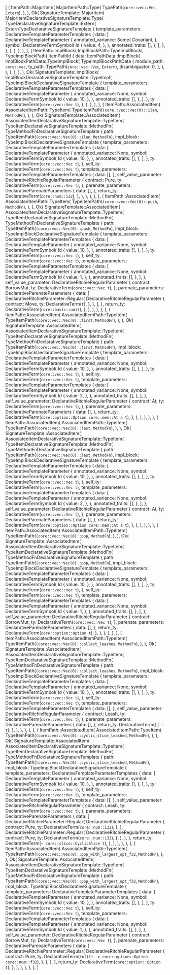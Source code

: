 [
    (
        ItemPath::MajorItem(
            MajorItemPath::Type(
                TypePath(`core::vec::Vec`, `Extern`),
            ),
        ),
        Ok(
            SignatureTemplate::MajorItem(
                MajorItemDeclarativeSignatureTemplate::Type(
                    TypeDeclarativeSignatureTemplate::Extern(
                        ExternTypeDeclarativeSignatureTemplate {
                            template_parameters: DeclarativeTemplateParameterTemplates {
                                data: [
                                    DeclarativeTemplateParameter {
                                        annotated_variance: Some(
                                            Covariant,
                                        ),
                                        symbol: DeclarativeTermSymbol(
                                            Id {
                                                value: 4,
                                            },
                                        ),
                                        annotated_traits: [],
                                    },
                                ],
                            },
                        },
                    ),
                ),
            ),
        ),
    ),
    (
        ItemPath::ImplBlock(
            ImplBlockPath::TypeImplBlock(
                TypeImplBlockPath(
                    ItemPathId {
                        data: ItemPathData::ImplBlock(
                            ImplBlockPathData::TypeImplBlock(
                                TypeImplBlockPathData {
                                    module_path: `core::vec`,
                                    ty_path: TypePath(`core::vec::Vec`, `Extern`),
                                    disambiguator: 0,
                                },
                            ),
                        ),
                    },
                ),
            ),
        ),
        Ok(
            SignatureTemplate::ImplBlock(
                ImplBlockDeclarativeSignatureTemplate::TypeImpl(
                    TypeImplBlockDeclarativeSignatureTemplate {
                        template_parameters: DeclarativeTemplateParameterTemplates {
                            data: [
                                DeclarativeTemplateParameter {
                                    annotated_variance: None,
                                    symbol: DeclarativeTermSymbol(
                                        Id {
                                            value: 10,
                                        },
                                    ),
                                    annotated_traits: [],
                                },
                            ],
                        },
                        ty: DeclarativeTerm(`core::vec::Vec t`),
                    },
                ),
            ),
        ),
    ),
    (
        ItemPath::AssociatedItem(
            AssociatedItemPath::TypeItem(
                TypeItemPath(`(core::vec::Vec(0)::ilen`, `MethodFn`),
            ),
        ),
        Ok(
            SignatureTemplate::AssociatedItem(
                AssociatedItemDeclarativeSignatureTemplate::TypeItem(
                    TypeItemDeclarativeSignatureTemplate::MethodFn(
                        TypeMethodFnDeclarativeSignatureTemplate {
                            path: TypeItemPath(`(core::vec::Vec(0)::ilen`, `MethodFn`),
                            impl_block: TypeImplBlockDeclarativeSignatureTemplate {
                                template_parameters: DeclarativeTemplateParameterTemplates {
                                    data: [
                                        DeclarativeTemplateParameter {
                                            annotated_variance: None,
                                            symbol: DeclarativeTermSymbol(
                                                Id {
                                                    value: 10,
                                                },
                                            ),
                                            annotated_traits: [],
                                        },
                                    ],
                                },
                                ty: DeclarativeTerm(`core::vec::Vec t`),
                            },
                            self_ty: DeclarativeTerm(`core::vec::Vec t`),
                            template_parameters: DeclarativeTemplateParameterTemplates {
                                data: [],
                            },
                            self_value_parameter: DeclarativeRitchieRegularParameter {
                                contract: Pure,
                                ty: DeclarativeTerm(`core::vec::Vec t`),
                            },
                            parenate_parameters: DeclarativeParenateParameters {
                                data: [],
                            },
                            return_ty: DeclarativeTerm(`core::num::i32`),
                        },
                    ),
                ),
            ),
        ),
    ),
    (
        ItemPath::AssociatedItem(
            AssociatedItemPath::TypeItem(
                TypeItemPath(`(core::vec::Vec(0)::push`, `MethodFn`),
            ),
        ),
        Ok(
            SignatureTemplate::AssociatedItem(
                AssociatedItemDeclarativeSignatureTemplate::TypeItem(
                    TypeItemDeclarativeSignatureTemplate::MethodFn(
                        TypeMethodFnDeclarativeSignatureTemplate {
                            path: TypeItemPath(`(core::vec::Vec(0)::push`, `MethodFn`),
                            impl_block: TypeImplBlockDeclarativeSignatureTemplate {
                                template_parameters: DeclarativeTemplateParameterTemplates {
                                    data: [
                                        DeclarativeTemplateParameter {
                                            annotated_variance: None,
                                            symbol: DeclarativeTermSymbol(
                                                Id {
                                                    value: 10,
                                                },
                                            ),
                                            annotated_traits: [],
                                        },
                                    ],
                                },
                                ty: DeclarativeTerm(`core::vec::Vec t`),
                            },
                            self_ty: DeclarativeTerm(`core::vec::Vec t`),
                            template_parameters: DeclarativeTemplateParameterTemplates {
                                data: [
                                    DeclarativeTemplateParameter {
                                        annotated_variance: None,
                                        symbol: DeclarativeTermSymbol(
                                            Id {
                                                value: 1,
                                            },
                                        ),
                                        annotated_traits: [],
                                    },
                                ],
                            },
                            self_value_parameter: DeclarativeRitchieRegularParameter {
                                contract: BorrowMut,
                                ty: DeclarativeTerm(`core::vec::Vec t`),
                            },
                            parenate_parameters: DeclarativeParenateParameters {
                                data: [
                                    DeclarativeRitchieParameter::Regular(
                                        DeclarativeRitchieRegularParameter {
                                            contract: Move,
                                            ty: DeclarativeTerm(`t`),
                                        },
                                    ),
                                ],
                            },
                            return_ty: DeclarativeTerm(`core::basic::unit`),
                        },
                    ),
                ),
            ),
        ),
    ),
    (
        ItemPath::AssociatedItem(
            AssociatedItemPath::TypeItem(
                TypeItemPath(`(core::vec::Vec(0)::first`, `MethodFn`),
            ),
        ),
        Ok(
            SignatureTemplate::AssociatedItem(
                AssociatedItemDeclarativeSignatureTemplate::TypeItem(
                    TypeItemDeclarativeSignatureTemplate::MethodFn(
                        TypeMethodFnDeclarativeSignatureTemplate {
                            path: TypeItemPath(`(core::vec::Vec(0)::first`, `MethodFn`),
                            impl_block: TypeImplBlockDeclarativeSignatureTemplate {
                                template_parameters: DeclarativeTemplateParameterTemplates {
                                    data: [
                                        DeclarativeTemplateParameter {
                                            annotated_variance: None,
                                            symbol: DeclarativeTermSymbol(
                                                Id {
                                                    value: 10,
                                                },
                                            ),
                                            annotated_traits: [],
                                        },
                                    ],
                                },
                                ty: DeclarativeTerm(`core::vec::Vec t`),
                            },
                            self_ty: DeclarativeTerm(`core::vec::Vec t`),
                            template_parameters: DeclarativeTemplateParameterTemplates {
                                data: [
                                    DeclarativeTemplateParameter {
                                        annotated_variance: None,
                                        symbol: DeclarativeTermSymbol(
                                            Id {
                                                value: 2,
                                            },
                                        ),
                                        annotated_traits: [],
                                    },
                                ],
                            },
                            self_value_parameter: DeclarativeRitchieRegularParameter {
                                contract: At,
                                ty: DeclarativeTerm(`core::vec::Vec t`),
                            },
                            parenate_parameters: DeclarativeParenateParameters {
                                data: [],
                            },
                            return_ty: DeclarativeTerm(`core::option::Option core::mem::At a t`),
                        },
                    ),
                ),
            ),
        ),
    ),
    (
        ItemPath::AssociatedItem(
            AssociatedItemPath::TypeItem(
                TypeItemPath(`(core::vec::Vec(0)::last`, `MethodFn`),
            ),
        ),
        Ok(
            SignatureTemplate::AssociatedItem(
                AssociatedItemDeclarativeSignatureTemplate::TypeItem(
                    TypeItemDeclarativeSignatureTemplate::MethodFn(
                        TypeMethodFnDeclarativeSignatureTemplate {
                            path: TypeItemPath(`(core::vec::Vec(0)::last`, `MethodFn`),
                            impl_block: TypeImplBlockDeclarativeSignatureTemplate {
                                template_parameters: DeclarativeTemplateParameterTemplates {
                                    data: [
                                        DeclarativeTemplateParameter {
                                            annotated_variance: None,
                                            symbol: DeclarativeTermSymbol(
                                                Id {
                                                    value: 10,
                                                },
                                            ),
                                            annotated_traits: [],
                                        },
                                    ],
                                },
                                ty: DeclarativeTerm(`core::vec::Vec t`),
                            },
                            self_ty: DeclarativeTerm(`core::vec::Vec t`),
                            template_parameters: DeclarativeTemplateParameterTemplates {
                                data: [
                                    DeclarativeTemplateParameter {
                                        annotated_variance: None,
                                        symbol: DeclarativeTermSymbol(
                                            Id {
                                                value: 2,
                                            },
                                        ),
                                        annotated_traits: [],
                                    },
                                ],
                            },
                            self_value_parameter: DeclarativeRitchieRegularParameter {
                                contract: At,
                                ty: DeclarativeTerm(`core::vec::Vec t`),
                            },
                            parenate_parameters: DeclarativeParenateParameters {
                                data: [],
                            },
                            return_ty: DeclarativeTerm(`core::option::Option core::mem::At a t`),
                        },
                    ),
                ),
            ),
        ),
    ),
    (
        ItemPath::AssociatedItem(
            AssociatedItemPath::TypeItem(
                TypeItemPath(`(core::vec::Vec(0)::pop`, `MethodFn`),
            ),
        ),
        Ok(
            SignatureTemplate::AssociatedItem(
                AssociatedItemDeclarativeSignatureTemplate::TypeItem(
                    TypeItemDeclarativeSignatureTemplate::MethodFn(
                        TypeMethodFnDeclarativeSignatureTemplate {
                            path: TypeItemPath(`(core::vec::Vec(0)::pop`, `MethodFn`),
                            impl_block: TypeImplBlockDeclarativeSignatureTemplate {
                                template_parameters: DeclarativeTemplateParameterTemplates {
                                    data: [
                                        DeclarativeTemplateParameter {
                                            annotated_variance: None,
                                            symbol: DeclarativeTermSymbol(
                                                Id {
                                                    value: 10,
                                                },
                                            ),
                                            annotated_traits: [],
                                        },
                                    ],
                                },
                                ty: DeclarativeTerm(`core::vec::Vec t`),
                            },
                            self_ty: DeclarativeTerm(`core::vec::Vec t`),
                            template_parameters: DeclarativeTemplateParameterTemplates {
                                data: [
                                    DeclarativeTemplateParameter {
                                        annotated_variance: None,
                                        symbol: DeclarativeTermSymbol(
                                            Id {
                                                value: 1,
                                            },
                                        ),
                                        annotated_traits: [],
                                    },
                                ],
                            },
                            self_value_parameter: DeclarativeRitchieRegularParameter {
                                contract: BorrowMut,
                                ty: DeclarativeTerm(`core::vec::Vec t`),
                            },
                            parenate_parameters: DeclarativeParenateParameters {
                                data: [],
                            },
                            return_ty: DeclarativeTerm(`core::option::Option t`),
                        },
                    ),
                ),
            ),
        ),
    ),
    (
        ItemPath::AssociatedItem(
            AssociatedItemPath::TypeItem(
                TypeItemPath(`(core::vec::Vec(0)::collect_leashes`, `MethodFn`),
            ),
        ),
        Ok(
            SignatureTemplate::AssociatedItem(
                AssociatedItemDeclarativeSignatureTemplate::TypeItem(
                    TypeItemDeclarativeSignatureTemplate::MethodFn(
                        TypeMethodFnDeclarativeSignatureTemplate {
                            path: TypeItemPath(`(core::vec::Vec(0)::collect_leashes`, `MethodFn`),
                            impl_block: TypeImplBlockDeclarativeSignatureTemplate {
                                template_parameters: DeclarativeTemplateParameterTemplates {
                                    data: [
                                        DeclarativeTemplateParameter {
                                            annotated_variance: None,
                                            symbol: DeclarativeTermSymbol(
                                                Id {
                                                    value: 10,
                                                },
                                            ),
                                            annotated_traits: [],
                                        },
                                    ],
                                },
                                ty: DeclarativeTerm(`core::vec::Vec t`),
                            },
                            self_ty: DeclarativeTerm(`core::vec::Vec t`),
                            template_parameters: DeclarativeTemplateParameterTemplates {
                                data: [],
                            },
                            self_value_parameter: DeclarativeRitchieRegularParameter {
                                contract: Leash,
                                ty: DeclarativeTerm(`core::vec::Vec t`),
                            },
                            parenate_parameters: DeclarativeParenateParameters {
                                data: [],
                            },
                            return_ty: DeclarativeTerm(`[] ~ t`),
                        },
                    ),
                ),
            ),
        ),
    ),
    (
        ItemPath::AssociatedItem(
            AssociatedItemPath::TypeItem(
                TypeItemPath(`(core::vec::Vec(0)::cyclic_slice_leashed`, `MethodFn`),
            ),
        ),
        Ok(
            SignatureTemplate::AssociatedItem(
                AssociatedItemDeclarativeSignatureTemplate::TypeItem(
                    TypeItemDeclarativeSignatureTemplate::MethodFn(
                        TypeMethodFnDeclarativeSignatureTemplate {
                            path: TypeItemPath(`(core::vec::Vec(0)::cyclic_slice_leashed`, `MethodFn`),
                            impl_block: TypeImplBlockDeclarativeSignatureTemplate {
                                template_parameters: DeclarativeTemplateParameterTemplates {
                                    data: [
                                        DeclarativeTemplateParameter {
                                            annotated_variance: None,
                                            symbol: DeclarativeTermSymbol(
                                                Id {
                                                    value: 10,
                                                },
                                            ),
                                            annotated_traits: [],
                                        },
                                    ],
                                },
                                ty: DeclarativeTerm(`core::vec::Vec t`),
                            },
                            self_ty: DeclarativeTerm(`core::vec::Vec t`),
                            template_parameters: DeclarativeTemplateParameterTemplates {
                                data: [],
                            },
                            self_value_parameter: DeclarativeRitchieRegularParameter {
                                contract: Leash,
                                ty: DeclarativeTerm(`core::vec::Vec t`),
                            },
                            parenate_parameters: DeclarativeParenateParameters {
                                data: [
                                    DeclarativeRitchieParameter::Regular(
                                        DeclarativeRitchieRegularParameter {
                                            contract: Pure,
                                            ty: DeclarativeTerm(`core::num::i32`),
                                        },
                                    ),
                                    DeclarativeRitchieParameter::Regular(
                                        DeclarativeRitchieRegularParameter {
                                            contract: Pure,
                                            ty: DeclarativeTerm(`core::num::i32`),
                                        },
                                    ),
                                ],
                            },
                            return_ty: DeclarativeTerm(`~ core::slice::CyclicSlice t`),
                        },
                    ),
                ),
            ),
        ),
    ),
    (
        ItemPath::AssociatedItem(
            AssociatedItemPath::TypeItem(
                TypeItemPath(`(core::vec::Vec(0)::pop_with_largest_opt_f32`, `MethodFn`),
            ),
        ),
        Ok(
            SignatureTemplate::AssociatedItem(
                AssociatedItemDeclarativeSignatureTemplate::TypeItem(
                    TypeItemDeclarativeSignatureTemplate::MethodFn(
                        TypeMethodFnDeclarativeSignatureTemplate {
                            path: TypeItemPath(`(core::vec::Vec(0)::pop_with_largest_opt_f32`, `MethodFn`),
                            impl_block: TypeImplBlockDeclarativeSignatureTemplate {
                                template_parameters: DeclarativeTemplateParameterTemplates {
                                    data: [
                                        DeclarativeTemplateParameter {
                                            annotated_variance: None,
                                            symbol: DeclarativeTermSymbol(
                                                Id {
                                                    value: 10,
                                                },
                                            ),
                                            annotated_traits: [],
                                        },
                                    ],
                                },
                                ty: DeclarativeTerm(`core::vec::Vec t`),
                            },
                            self_ty: DeclarativeTerm(`core::vec::Vec t`),
                            template_parameters: DeclarativeTemplateParameterTemplates {
                                data: [
                                    DeclarativeTemplateParameter {
                                        annotated_variance: None,
                                        symbol: DeclarativeTermSymbol(
                                            Id {
                                                value: 1,
                                            },
                                        ),
                                        annotated_traits: [],
                                    },
                                ],
                            },
                            self_value_parameter: DeclarativeRitchieRegularParameter {
                                contract: BorrowMut,
                                ty: DeclarativeTerm(`core::vec::Vec t`),
                            },
                            parenate_parameters: DeclarativeParenateParameters {
                                data: [
                                    DeclarativeRitchieParameter::Regular(
                                        DeclarativeRitchieRegularParameter {
                                            contract: Pure,
                                            ty: DeclarativeTerm(`fn((t) -> core::option::Option core::num::f32`),
                                        },
                                    ),
                                ],
                            },
                            return_ty: DeclarativeTerm(`core::option::Option t`),
                        },
                    ),
                ),
            ),
        ),
    ),
]